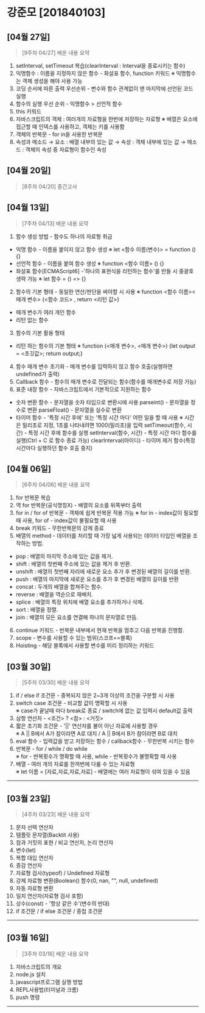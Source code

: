 # 강준모 [201840103]

## [04월 27일]
> [9주차 04/27] 배운 내용 요약 <br>
1. setInterval, setTimeout 복습(clearInterval : Interval을 종료시키는 함수)
2. 익명함수 : 이름을 지정하지 않은 함수 -  화살표 함수, function 키워드
※ 익명함수는 객체 생성을 해야 사용 가능
3. 코딩 순서에 따른 출력 우선순위 - 변수와 함수 관계없이 맨 마지막에 선언된 코드 실행
4. 함수의 실행 우선 순위 - 익명함수 > 선언적 함수
5. this 키워드
6. 자바스크립트의 객체 : 여러개의 자료형을 한번에 저장하는 자료형
※ 배열은 요소에 접근할 때 인덱스를 사용하고, 객체는 키를 사용함
7. 객체의 반복문 - for in을 사용한 반복문
8. 속성과 메소드
→ 요소 : 배열 내부의 있는 값
→ 속성 : 객체 내부에 있는 값
→ 메소드 : 객체의 속성 중 자료형이 함수인 속성


## [04월 20일]
> [8주차 04/20] 중간고사
## [04월 13일]
> [7주차 04/13] 배운 내용 요약 <br>
1. 함수 생성 방법  - 함수도 하나의 자료형 취급
- 익명 함수 - 이름을 붙이지 않고 함수 생성
※ let <함수 이름(변수)> = function () {}
- 선언적 함수 - 이름을 붙여 함수 생성
※ function <함수 이름> () {}
- 화살표 함수[ECMAScript6] -'하나의 표현식을 리턴하는 함수'를 만들 시 중괄호 생략 가능
※ let 함수 = () => {}
2. 함수의 기본 형태 - 동일한 연산/판단을 써야할 시 사용
※ function <함수 이름><매개 변수> {<함수 코드> , return <리턴 값>}
- 매개 변수가 여러 개인 함수
- 리턴 없는 함수
3. 함수의 기본 활용 형태
- 리턴 하는 함수의 기본 형태
※ function (<매개 변수>, <매개 변수>) {let output = <초깃값>; return output;}
4. 함수 매개 변수 초기화 - 매개 변수를 입력하지 않고 함수 호출(실행하면 undefined가 출력)
5. Callback 함수 - 함수의 매개 변수로 전달되는 함수(함수를 매개변수로 저장 가능)
6. 표준 내장 함수 - 자바스크립트에서 기본적으로 지원하는 함수
- 숫자 변환 함수 - 문자열을 숫자 타입으로 변환시에 사용
parseint() - 문자열을 정수로 변환
parseFloat() - 문자열을 실수로 변환
- 타이머 함수 - '특정 시간 후에' 또는 '특정 시간 마다' 어떤 일을 할 때 사용
※ 시간은 밀리초로 지정, 1초를 나타내려면 1000(밀리초)을 입력
setTimeout(함수, 시간) - 특정 시간 후에 함수를 실행
setInterval(함수, 시간) - 특정 시간 마다 함수를 실행(Ctrl + C 로 함수 종료 가능)
clearInterval(아이디) - 타이머 제거 함수(특정 시간마다 실행하던 함수 호출 중지)
## [04월 06일]
> [6주차 04/06] 배운 내용 요약 <br>
1. for 반복문 복습
2. 역 for 반복문(공식명칭X) - 배열의 요소를 뒤쪽부터 출력
3. for in / for of 반복문 - 객체에 쉽게 반복문 적용 가능
※ for in - index값이 필요할 때 사용, for of - index값이 불필요할 때 사용
4. break 키워드 - 무한반복문의 강제 종료
5. 배열의 method - 데이터를 처리할 때 가장 넓게 사용되는 데이터 타입인 배열을 조작하는 방법.
- pop : 배열의 마지막 주소에 있는 값을 제거.
- shift : 배열의 첫번째 주소에 있는 값을 제거 후 반환.
- unshift : 배열의 첫번째 자리에 새로운 요소 추가 후 변경된 배열의 길이를 반환.
- push : 배열의 마지막에 새로운 요소를 추가 후 변경된 배열의 길이를 반환
- concat : 두개의 배열을 합쳐주는 함수.
- reverse : 배열을 역순으로 재배치.
- splice : 배열의 특정 위치에 배열 요소를 추가하거나 삭제.
- sort : 배열을 정렬.
- join : 배열의 모든 요소를 연결해 하나의 문자열로 만듬.
6. continue 키워드 - 반복문 내부에서 현재 반복을 멈추고 다음 반복을 진행함.
7. scope - 변수를 사용할 수 있는 범위(스코프==블록)
8. Hoisting - 해당 블록에서 사용할 변수를 미리 정리하는 키워드
## [03월 30일]
> [5주차 03/30] 배운 내용 요약 <br>
1. if / else if 조건문 - 중복되지 않은 2~3개 이상의 조건을 구분할 시 사용
2. switch case 조건문 - 비교할 값이 명확할 시 사용<br>
※ case가 끝날때 마다 break로 종료 / switch에 없는 값 입력시 default값 출력
3. 삼항 연산자 - <조건> ? <참> : <거짓>
4. 짧은 초기화 조건문 - '||' 연산자를 불이 아닌 자료에 사용할 경우<br>
※ A || B에서 A가 참이라면 A로 대치 / A || B에서 B가 참이라면 B로 대치
5. eval 함수 - 입력값을 받고 저장하는 함수 / callback함수 - 무한반복 시키는 함수
6. 반복문  - for / while / do while<br>
※ for - 반복횟수가 명확할 때 사용, while - 반복횟수가 불명확할 때 사용
7. 배열 - 여러 개의 자료를 한꺼번에 다룰 수 있는 자료형<br>
※ let 이름 = [자료,자료,자료,자료] - 배열에는 여러 자료형이 섞여 있을 수 있음
---
## [03월 23일]
> [4주차 03/23] 배운 내용 요약 <br>
1. 문자 선택 연산자
2. 템플릿 문자열(Backtit 사용)
3. 참과 거짓의 표현 / 비교 연산자, 논리 연산자
4. 변수(let)
5. 복합 대입 연산자
6. 증감 연산자
7. 자료형 검사(typeof) / Undefined 자료형
8. 강제 자료형 변환(Boolean() 함수(0, nan, "", null, undefined)
9. 자동 자료형 변환
10. 일치 연산자(자료형 검사 포함)
11. 상수(const) - '항상 같은 수'(변수의 반대)
12. if 조건문 / if else 조건문 / 중첩 조건문
---
## [03월 16일]
> [3주차 03/16] 배운 내용 요약 <br>
1. 자바스크립트의 개요
2. node.js 설치
3. javascript프로그램 실행 방법
4. REPL사용법(터미널과 크롬)
5. push 명령
---

<!-- 최근 날짜가 상위로>